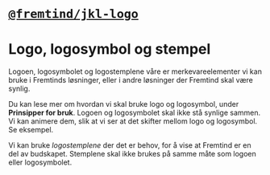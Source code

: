 # [`@fremtind/jkl-logo`](https://jokul.fremtind.no/komponenter/logo)

# Logo, logosymbol og stempel

Logoen, logosymbolet og logostemplene våre er merkevareelementer vi kan bruke i Fremtinds løsninger, eller i andre løsninger der Fremtind skal være synlig.

Du kan lese mer om hvordan vi skal bruke logo og logosymbol, under **Prinsipper for bruk**. Logoen og logosymbolet skal ikke stå synlige sammen.
Vi kan animere dem, slik at vi ser at det skifter mellom logo og logosymbol. Se eksempel.

Vi kan bruke _logostemplene_ der det er behov, for å vise at Fremtind er en del av budskapet. Stemplene skal ikke brukes på samme måte som logoen eller logosymbolet.
